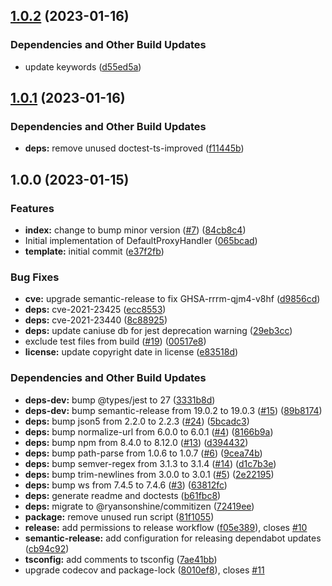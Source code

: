 ## [1.0.2](https://github.com/Atry/default-proxy-handler/compare/v1.0.1...v1.0.2) (2023-01-16)


### Dependencies and Other Build Updates

* update keywords ([d55ed5a](https://github.com/Atry/default-proxy-handler/commit/d55ed5a7705e7cec1d537d6693bf45c905e75b78))

## [1.0.1](https://github.com/Atry/default-proxy-handler/compare/v1.0.0...v1.0.1) (2023-01-16)


### Dependencies and Other Build Updates

* **deps:** remove unused doctest-ts-improved ([f11445b](https://github.com/Atry/default-proxy-handler/commit/f11445bcb9a83ca0a5a5038dac986cf19dbac1b5))

## 1.0.0 (2023-01-15)


### Features

* **index:** change to bump minor version ([#7](https://github.com/Atry/default-proxy-handler/issues/7)) ([84cb8c4](https://github.com/Atry/default-proxy-handler/commit/84cb8c44d0dd5143ecd1d12b129b426283d10ef5))
* Initial implementation of DefaultProxyHandler ([065bcad](https://github.com/Atry/default-proxy-handler/commit/065bcade3ae3eed2887a694556cc8f727a722fb2))
* **template:** initial commit ([e37f2fb](https://github.com/Atry/default-proxy-handler/commit/e37f2fbb4998ac87a8c00bf032b30163d2e809d2))


### Bug Fixes

* **cve:** upgrade semantic-release to fix GHSA-rrrm-qjm4-v8hf ([d9856cd](https://github.com/Atry/default-proxy-handler/commit/d9856cd7ce303bad4dbac29c29ee01d97cd4b9fa))
* **deps:** cve-2021-23425 ([ecc8553](https://github.com/Atry/default-proxy-handler/commit/ecc8553254d6724195472dd644f2e83df16cb93c))
* **deps:** cve-2021-23440 ([8c88925](https://github.com/Atry/default-proxy-handler/commit/8c889253bf6a9a5209816b13398b7f7f1cdae416))
* **deps:** update caniuse db for jest deprecation warning ([29eb3cc](https://github.com/Atry/default-proxy-handler/commit/29eb3ccdf8e64243095f78a953e1498b5487f044))
* exclude test files from build ([#19](https://github.com/Atry/default-proxy-handler/issues/19)) ([00517e8](https://github.com/Atry/default-proxy-handler/commit/00517e8aaa1b4d0754e7f99db137c7b817672e08))
* **license:** update copyright date in license ([e83518d](https://github.com/Atry/default-proxy-handler/commit/e83518d3dd5f0313013bacbe8fb9c68932d54945))


### Dependencies and Other Build Updates

* **deps-dev:** bump @types/jest to 27 ([3331b8d](https://github.com/Atry/default-proxy-handler/commit/3331b8d4b007d8a4bd4ea0fd33de8b37b7fdda29))
* **deps-dev:** bump semantic-release from 19.0.2 to 19.0.3 ([#15](https://github.com/Atry/default-proxy-handler/issues/15)) ([89b8174](https://github.com/Atry/default-proxy-handler/commit/89b8174ecf7d951f57f72579f1ba18e627d132f4))
* **deps:** bump json5 from 2.2.0 to 2.2.3 ([#24](https://github.com/Atry/default-proxy-handler/issues/24)) ([5bcadc3](https://github.com/Atry/default-proxy-handler/commit/5bcadc3aa3cdcf8323622a0fad3aa9f33ad9bf88))
* **deps:** bump normalize-url from 6.0.0 to 6.0.1 ([#4](https://github.com/Atry/default-proxy-handler/issues/4)) ([8166b9a](https://github.com/Atry/default-proxy-handler/commit/8166b9ace81832579218ad88382e400fc9a1bdc3))
* **deps:** bump npm from 8.4.0 to 8.12.0 ([#13](https://github.com/Atry/default-proxy-handler/issues/13)) ([d394432](https://github.com/Atry/default-proxy-handler/commit/d39443238110052106418d318bee74430d9890bc))
* **deps:** bump path-parse from 1.0.6 to 1.0.7 ([#6](https://github.com/Atry/default-proxy-handler/issues/6)) ([9cea74b](https://github.com/Atry/default-proxy-handler/commit/9cea74b30748fd73b2865812d50c2cf460e24ea8))
* **deps:** bump semver-regex from 3.1.3 to 3.1.4 ([#14](https://github.com/Atry/default-proxy-handler/issues/14)) ([d1c7b3e](https://github.com/Atry/default-proxy-handler/commit/d1c7b3e29ab425de319382a81a594d73e2e51896))
* **deps:** bump trim-newlines from 3.0.0 to 3.0.1 ([#5](https://github.com/Atry/default-proxy-handler/issues/5)) ([2e22195](https://github.com/Atry/default-proxy-handler/commit/2e22195d68efd6c5b69e44bb6be5a6c0f66e4237))
* **deps:** bump ws from 7.4.5 to 7.4.6 ([#3](https://github.com/Atry/default-proxy-handler/issues/3)) ([63812fc](https://github.com/Atry/default-proxy-handler/commit/63812fc0c676e42bd2406cf90542cf6bdf639395))
* **deps:** generate readme and doctests ([b61fbc8](https://github.com/Atry/default-proxy-handler/commit/b61fbc8537c8ff2610dd39c057cc996ae705b530))
* **deps:** migrate to @ryansonshine/commitizen ([72419ee](https://github.com/Atry/default-proxy-handler/commit/72419eefb8448e7f4f09e1b2676d3288654045bc))
* **package:** remove unused run script ([81f1055](https://github.com/Atry/default-proxy-handler/commit/81f10554315e79bcf8292d9ae20ffedde5c1b8f8))
* **release:** add permissions to release workflow ([f05e389](https://github.com/Atry/default-proxy-handler/commit/f05e389f96cf273e9df7a10af9155c40200b7b39)), closes [#10](https://github.com/Atry/default-proxy-handler/issues/10)
* **semantic-release:** add configuration for releasing dependabot updates ([cb94c92](https://github.com/Atry/default-proxy-handler/commit/cb94c92147bbfc9409c8e2fee9b3f21d3b254e99))
* **tsconfig:** add comments to tsconfig ([7ae41bb](https://github.com/Atry/default-proxy-handler/commit/7ae41bbbcc7841ad9fd2f9b6b1c5abee93250202))
* upgrade codecov and package-lock ([8010ef8](https://github.com/Atry/default-proxy-handler/commit/8010ef8200b9ce30ddc89e70dc6556d6bc341f6d)), closes [#11](https://github.com/Atry/default-proxy-handler/issues/11)
